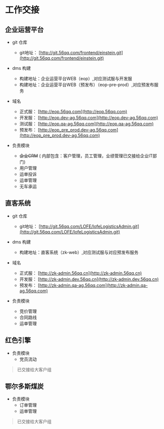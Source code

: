 # 工作交接

  
## 企业运营平台

  - git 仓库
    - git地址： [http://git.56qq.com/frontend/einstein.git](http://git.56qq.com/frontend/einstein.git)

  - dms 构建
    - 构建地址：企业运营平台WEB（eop）,对应测试服与开发服
    - 构建地址：企业运营平台WEB（预发布）（eop-pre-prod）,对应预发布服务

  - 域名
    - 正式服： [http://eop.56qq.com](http://eop.56qq.com)
    - 开发服： [http://eop.dev-ag.56qq.com](http://eop.dev-ag.56qq.com)
    - 测试服： [http://eop.qa-ag.56qq.com](http://eop.qa-ag.56qq.com)
    - 预发布： [http://eop_pre_prod.dev-ag.56qq.com](http://eop_pre_prod.dev-ag.56qq.com)

  - 负责模块
    - ~~企业CRM~~ ( 内部包含：客户管理，员工管理，业绩管理已交接给企业IT部门)
    - 用户管理
    - 运单投诉
    - 运单管理
    - 无车承运
  
## 直客系统

  - git 仓库
    - git地址： [http://git.56qq.com/LOFE/lofeLogisticsAdmin.git](http://git.56qq.com/LOFE/lofeLogisticsAdmin.git)

  - dms 构建
    - 构建地址：直客系统（zk-web）,对应测试服与对应预发布服务

  - 域名
    - 正式服： [http://zk-admin.56qq.cn](http://zk-admin.56qq.cn)
    - 开发服： [http://zk-admin.dev.56qq.cn](http://zk-admin.dev.56qq.cn)
    - 预发布： [http://zk-admin.qa-ag.56qq.com](http://zk-admin.qa-ag.56qq.com)

  - 负责模块
    - 竞价管理
    - 合同路线
    - 运单管理

## 红色引擎

  - 负责模块
    - 党员流动
  
  > 已交接给大客户组

## 鄂尔多斯煤炭

  - 负责模块
    - 订单管理
    - 运单管理

  > 已交接给大客户组
